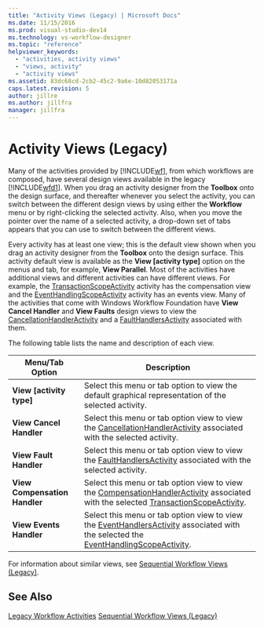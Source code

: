 ```yaml
---
title: "Activity Views (Legacy) | Microsoft Docs"
ms.date: 11/15/2016
ms.prod: visual-studio-dev14
ms.technology: vs-workflow-designer
ms.topic: "reference"
helpviewer_keywords:
  - "activities, activity views"
  - "views, activity"
  - "activity views"
ms.assetid: 83dc68cd-2cb2-45c2-9a6e-10d82053171a
caps.latest.revision: 5
author: jillre
ms.author: jillfra
manager: jillfra
---
```

# Activity Views (Legacy)
Many of the activities provided by [!INCLUDE[wf](../includes/wf-md.md)], from which workflows are composed, have several design views available in the legacy [!INCLUDE[wfd1](../includes/wfd1-md.md)]. When you drag an activity designer from the **Toolbox** onto the design surface, and thereafter whenever you select the activity, you can switch between the different design views by using either the **Workflow** menu or by right-clicking the selected activity. Also, when you move the pointer over the name of a selected activity, a drop-down set of tabs appears that you can use to switch between the different views.

 Every activity has at least one view; this is the default view shown when you drag an activity designer from the **Toolbox** onto the design surface. This activity default view is available as the **View [activity type]** option on the menus and tab, for example, **View Parallel**. Most of the activities have additional views and different activities can have different views. For example, the [TransactionScopeActivity](https://msdn2.microsoft.com/library/system.workflow.componentmodel.transactionscopeactivity.aspx) activity has the compensation view and the [EventHandlingScopeActivity](https://msdn2.microsoft.com/library/system.workflow.activities.eventhandlingscopeactivity.aspx) activity has an events view. Many of the activities that come with Windows Workflow Foundation have **View Cancel Handler** and **View Faults** design views to view the [CancellationHandlerActivity](https://msdn2.microsoft.com/library/system.workflow.componentmodel.cancellationhandleractivity.aspx) and a [FaultHandlersActivity](https://msdn2.microsoft.com/library/system.workflow.componentmodel.faulthandlersactivity.aspx) associated with them.

 The following table lists the name and description of each view.

|Menu/Tab Option|Description|
|----------------------|-----------------|
|**View [activity type]**|Select this menu or tab option to view the default graphical representation of the selected activity.|
|**View Cancel Handler**|Select this menu or tab option view to view the [CancellationHandlerActivity](https://msdn2.microsoft.com/library/system.workflow.componentmodel.cancellationhandleractivity.aspx) associated with the selected activity.|
|**View Fault Handler**|Select this menu or tab option view to view the [FaultHandlersActivity](https://msdn2.microsoft.com/library/system.workflow.componentmodel.faulthandlersactivity.aspx) associated with the selected activity.|
|**View Compensation Handler**|Select this menu or tab option view to view the [CompensationHandlerActivity](https://msdn2.microsoft.com/library/system.workflow.componentmodel.compensationhandleractivity.aspx) associated with the selected [TransactionScopeActivity](https://msdn2.microsoft.com/library/system.workflow.componentmodel.transactionscopeactivity.aspx).|
|**View Events Handler**|Select this menu or tab option view to view the [EventHandlersActivity](https://msdn2.microsoft.com/library/system.workflow.activities.eventhandlersactivity.aspx) associated with the selected the [EventHandlingScopeActivity](https://msdn2.microsoft.com/library/system.workflow.activities.eventhandlingscopeactivity.aspx).|

 For information about similar views, see [Sequential Workflow Views (Legacy)](../workflow-designer/sequential-workflow-views-legacy.md).

## See Also
 [Legacy Workflow Activities](../workflow-designer/legacy-workflow-activities.md)
 [Sequential Workflow Views (Legacy)](../workflow-designer/sequential-workflow-views-legacy.md)
